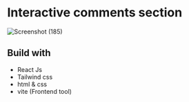 # Interactive comments section
 ![Screenshot (185)](https://user-images.githubusercontent.com/114187011/230724249-af99281b-6d9c-49f5-b7a5-f75c70f96f14.png)

## Build with
 - React Js
 - Tailwind css
 - html & css
 - vite (Frontend tool)

